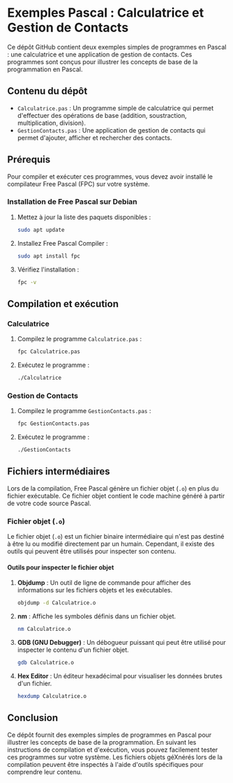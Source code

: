 # Exemples Pascal : Calculatrice et Gestion de Contacts

Ce dépôt GitHub contient deux exemples simples de programmes en Pascal : une calculatrice et une application de gestion de contacts. Ces programmes sont conçus pour illustrer les concepts de base de la programmation en Pascal.

## Contenu du dépôt

- `Calculatrice.pas` : Un programme simple de calculatrice qui permet d'effectuer des opérations de base (addition, soustraction, multiplication, division).
- `GestionContacts.pas` : Une application de gestion de contacts qui permet d'ajouter, afficher et rechercher des contacts.

## Prérequis

Pour compiler et exécuter ces programmes, vous devez avoir installé le compilateur Free Pascal (FPC) sur votre système.

### Installation de Free Pascal sur Debian

1. Mettez à jour la liste des paquets disponibles :
   ```sh
   sudo apt update
   ```

2. Installez Free Pascal Compiler :
   ```sh
   sudo apt install fpc
   ```

3. Vérifiez l'installation :
   ```sh
   fpc -v
   ```

## Compilation et exécution

### Calculatrice

1. Compilez le programme `Calculatrice.pas` :
   ```sh
   fpc Calculatrice.pas
   ```

2. Exécutez le programme :
   ```sh
   ./Calculatrice
   ```

### Gestion de Contacts

1. Compilez le programme `GestionContacts.pas` :
   ```sh
   fpc GestionContacts.pas
   ```

2. Exécutez le programme :
   ```sh
   ./GestionContacts
   ```

## Fichiers intermédiaires

Lors de la compilation, Free Pascal génère un fichier objet (`.o`) en plus du fichier exécutable. Ce fichier objet contient le code machine généré à partir de votre code source Pascal.

### Fichier objet (`.o`)

Le fichier objet (`.o`) est un fichier binaire intermédiaire qui n'est pas destiné à être lu ou modifié directement par un humain. Cependant, il existe des outils qui peuvent être utilisés pour inspecter son contenu.

#### Outils pour inspecter le fichier objet

1. **Objdump** : Un outil de ligne de commande pour afficher des informations sur les fichiers objets et les exécutables.
   ```sh
   objdump -d Calculatrice.o
   ```

2. **nm** : Affiche les symboles définis dans un fichier objet.
   ```sh
   nm Calculatrice.o
   ```

3. **GDB (GNU Debugger)** : Un débogueur puissant qui peut être utilisé pour inspecter le contenu d'un fichier objet.
   ```sh
   gdb Calculatrice.o
   ```

4. **Hex Editor** : Un éditeur hexadécimal pour visualiser les données brutes d'un fichier.
   ```sh
   hexdump Calculatrice.o
   ```

## Conclusion

Ce dépôt fournit des exemples simples de programmes en Pascal pour illustrer les concepts de base de la programmation. En suivant les instructions de compilation et d'exécution, vous pouvez facilement tester ces programmes sur votre système. Les fichiers objets géXnérés lors de la compilation peuvent être inspectés à l'aide d'outils spécifiques pour comprendre leur contenu.
